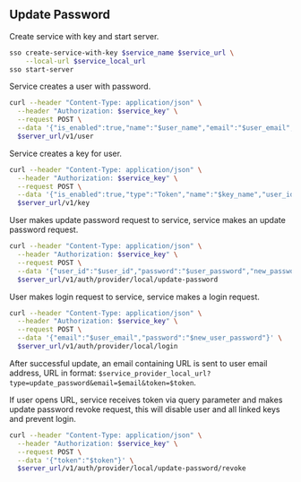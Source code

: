 ## Update Password

Create service with key and start server.

```bash
sso create-service-with-key $service_name $service_url \
    --local-url $service_local_url
sso start-server
```

Service creates a user with password.

```bash
curl --header "Content-Type: application/json" \
  --header "Authorization: $service_key" \
  --request POST \
  --data '{"is_enabled":true,"name":"$user_name","email":"$user_email","locale":"en","timezone":"Etc/UTC","password_allow_reset":true,"password_require_update":false,"password":"$user_password"}' \
  $server_url/v1/user
```

Service creates a key for user.

```bash
curl --header "Content-Type: application/json" \
  --header "Authorization: $service_key" \
  --request POST \
  --data '{"is_enabled":true,"type":"Token","name":"$key_name","user_id":"$user_id"}' \
  $server_url/v1/key
```

User makes update password request to service, service makes an update password request.

```bash
curl --header "Content-Type: application/json" \
  --header "Authorization: $service_key" \
  --request POST \
  --data '{"user_id":"$user_id","password":"$user_password","new_password":"$new_user_password"}' \
  $server_url/v1/auth/provider/local/update-password
```

User makes login request to service, service makes a login request.

```bash
curl --header "Content-Type: application/json" \
  --header "Authorization: $service_key" \
  --request POST \
  --data '{"email":"$user_email","password":"$new_user_password"}' \
  $server_url/v1/auth/provider/local/login
```

After successful update, an email containing URL is sent to user email address, URL in format: `$service_provider_local_url?type=update_password&email=$email&token=$token`.

If user opens URL, service receives token via query parameter and makes update password revoke request, this will disable user and all linked keys and prevent login.

```bash
curl --header "Content-Type: application/json" \
  --header "Authorization: $service_key" \
  --request POST \
  --data '{"token":"$token"}' \
  $server_url/v1/auth/provider/local/update-password/revoke
```
